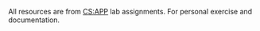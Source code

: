All resources are from [CS:APP](https://csapp.cs.cmu.edu/3e/labs.html) lab assignments.
For personal exercise and documentation.
